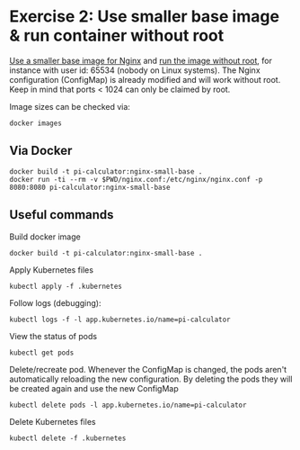 # Exercise 2: Use smaller base image & run container without root
[Use a smaller base image for Nginx](https://hub.docker.com/_/nginx) and [run the image without root](https://kubernetes.io/docs/tasks/configure-pod-container/security-context/#set-the-security-context-for-a-container),
for instance with user id: 65534 (nobody on Linux systems).  The Nginx configuration (ConfigMap) is already
modified and will work without root. Keep in mind that ports < 1024 can only be claimed by root.

Image sizes can be checked via:
```shell
docker images
```

## Via Docker
```shell
docker build -t pi-calculator:nginx-small-base .
docker run -ti --rm -v $PWD/nginx.conf:/etc/nginx/nginx.conf -p 8080:8080 pi-calculator:nginx-small-base
```


## Useful commands
Build docker image
```shell
docker build -t pi-calculator:nginx-small-base .
```

Apply Kubernetes files
```shell
kubectl apply -f .kubernetes
```

Follow logs (debugging):
```shell
kubectl logs -f -l app.kubernetes.io/name=pi-calculator
```

View the status of pods
```shell
kubectl get pods
```

Delete/recreate pod. Whenever the ConfigMap is changed, the pods aren't
automatically reloading the new configuration. By deleting the pods they will
be created again and use the new ConfigMap
```shell
kubectl delete pods -l app.kubernetes.io/name=pi-calculator
```

Delete Kubernetes files
```shell
kubectl delete -f .kubernetes
```
